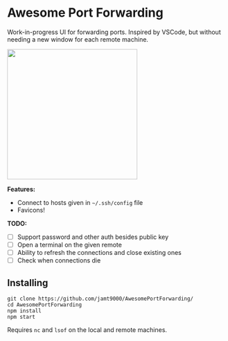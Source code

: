 # Awesome Port Forwarding

Work-in-progress UI for forwarding ports. Inspired by VSCode, but without needing a new window for each remote machine.

<img src="https://i.imgur.com/5VQtToj.png" width=300>

**Features:**

* Connect to hosts given in `~/.ssh/config` file
* Favicons!

**TODO:**

- [ ] Support password and other auth besides public key
- [ ] Open a terminal on the given remote
- [ ] Ability to refresh the connections and close existing ones
- [ ] Check when connections die

## Installing

```
git clone https://github.com/jamt9000/AwesomePortForwarding/
cd AwesomePortForwarding
npm install
npm start
```

Requires `nc` and `lsof` on the local and remote machines.

